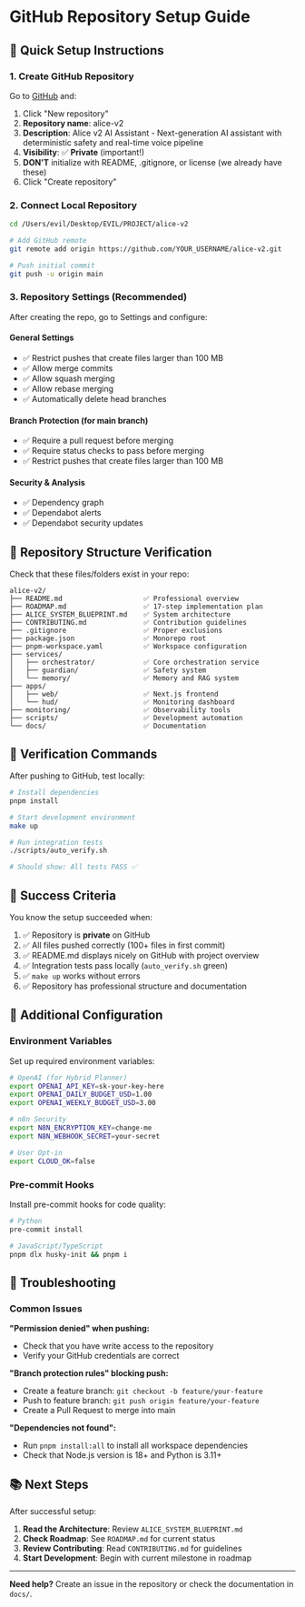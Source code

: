 # GitHub Repository Setup Guide

## 🚀 Quick Setup Instructions

### 1. Create GitHub Repository

Go to [GitHub](https://github.com) and:

1. Click "New repository"
2. **Repository name**: alice-v2
3. **Description**: Alice v2 AI Assistant - Next-generation AI assistant with deterministic safety and real-time voice pipeline
4. **Visibility**: ✅ **Private** (important!)
5. **DON'T** initialize with README, .gitignore, or license (we already have these)
6. Click "Create repository"

### 2. Connect Local Repository

```bash
cd /Users/evil/Desktop/EVIL/PROJECT/alice-v2

# Add GitHub remote
git remote add origin https://github.com/YOUR_USERNAME/alice-v2.git

# Push initial commit
git push -u origin main
```

### 3. Repository Settings (Recommended)

After creating the repo, go to Settings and configure:

#### General Settings

- ✅ Restrict pushes that create files larger than 100 MB
- ✅ Allow merge commits
- ✅ Allow squash merging
- ✅ Allow rebase merging
- ✅ Automatically delete head branches

#### Branch Protection (for main branch)

- ✅ Require a pull request before merging
- ✅ Require status checks to pass before merging
- ✅ Restrict pushes that create files larger than 100 MB

#### Security & Analysis

- ✅ Dependency graph
- ✅ Dependabot alerts
- ✅ Dependabot security updates

## 📂 Repository Structure Verification

Check that these files/folders exist in your repo:

```
alice-v2/
├── README.md                    ✅ Professional overview
├── ROADMAP.md                   ✅ 17-step implementation plan
├── ALICE_SYSTEM_BLUEPRINT.md    ✅ System architecture
├── CONTRIBUTING.md              ✅ Contribution guidelines
├── .gitignore                   ✅ Proper exclusions
├── package.json                 ✅ Monorepo root
├── pnpm-workspace.yaml          ✅ Workspace configuration
├── services/
│   ├── orchestrator/            ✅ Core orchestration service
│   ├── guardian/                ✅ Safety system
│   └── memory/                  ✅ Memory and RAG system
├── apps/
│   ├── web/                     ✅ Next.js frontend
│   └── hud/                     ✅ Monitoring dashboard
├── monitoring/                  ✅ Observability tools
├── scripts/                     ✅ Development automation
└── docs/                        ✅ Documentation
```

## 🧪 Verification Commands

After pushing to GitHub, test locally:

```bash
# Install dependencies
pnpm install

# Start development environment
make up

# Run integration tests
./scripts/auto_verify.sh

# Should show: All tests PASS ✅
```

## 🎯 Success Criteria

You know the setup succeeded when:

1. ✅ Repository is **private** on GitHub
2. ✅ All files pushed correctly (100+ files in first commit)
3. ✅ README.md displays nicely on GitHub with project overview
4. ✅ Integration tests pass locally (`auto_verify.sh` green)
5. ✅ `make up` works without errors
6. ✅ Repository has professional structure and documentation

## 🔧 Additional Configuration

### Environment Variables

Set up required environment variables:

```bash
# OpenAI (for Hybrid Planner)
export OPENAI_API_KEY=sk-your-key-here
export OPENAI_DAILY_BUDGET_USD=1.00
export OPENAI_WEEKLY_BUDGET_USD=3.00

# n8n Security
export N8N_ENCRYPTION_KEY=change-me
export N8N_WEBHOOK_SECRET=your-secret

# User Opt-in
export CLOUD_OK=false
```

### Pre-commit Hooks

Install pre-commit hooks for code quality:

```bash
# Python
pre-commit install

# JavaScript/TypeScript
pnpm dlx husky-init && pnpm i
```

## 🚨 Troubleshooting

### Common Issues

**"Permission denied" when pushing:**

- Check that you have write access to the repository
- Verify your GitHub credentials are correct

**"Branch protection rules" blocking push:**

- Create a feature branch: `git checkout -b feature/your-feature`
- Push to feature branch: `git push origin feature/your-feature`
- Create a Pull Request to merge into main

**"Dependencies not found":**

- Run `pnpm install:all` to install all workspace dependencies
- Check that Node.js version is 18+ and Python is 3.11+

## 📚 Next Steps

After successful setup:

1. **Read the Architecture**: Review `ALICE_SYSTEM_BLUEPRINT.md`
2. **Check Roadmap**: See `ROADMAP.md` for current status
3. **Review Contributing**: Read `CONTRIBUTING.md` for guidelines
4. **Start Development**: Begin with current milestone in roadmap

---

**Need help?** Create an issue in the repository or check the documentation in `docs/`.
